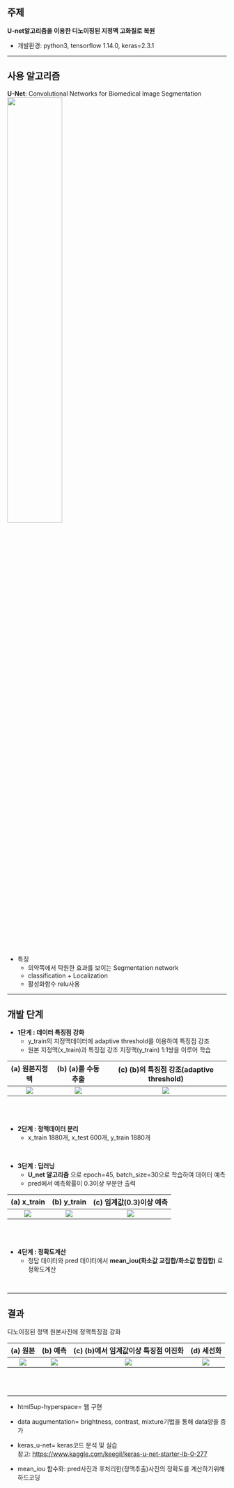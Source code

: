 ## 주제  
__U-net알고리즘을 이용한 디노이징된 지정맥 고화질로 복원__  
- 개발환경: python3, tensorflow 1.14.0, keras=2.3.1

------------------------------------

## 사용 알고리즘  

__U-Net__: Convolutional Networks for Biomedical Image Segmentation  
<img src="https://user-images.githubusercontent.com/57060127/89655110-90c2bf00-d904-11ea-9250-1dae9deea8cb.JPG" width="50%">  
* 특징  
  - 의약쪽에서 탁원한 효과를 보이는 Segmentation network  
  - classification + Localization  
  - 활성화함수 relu사용  
  
---------------------------------------------------------------------


## 개발 단계
- __1단계 : 데이터 특징점 강화__  
   - y_train의 지정맥데이터에 adaptive threshold를 이용하여 특징점 강조  
   - 원본 지정맥(x_train)과 특징점 강조 지정맥(y_train) 1:1쌍을 이루어 학습    
   
   
(a) __원본지정맥__ |  (b) __(a)를 수동추출__ | (c) __(b)의 특징점 강조(adaptive threshold)__ |
:------------------------------------:|:-------------------------:|:--------------------------:|
![](https://user-images.githubusercontent.com/57060127/86255296-e8795680-bbf1-11ea-95c9-d8af8b8534f1.jpg)  |  ![](https://user-images.githubusercontent.com/57060127/86255546-32fad300-bbf2-11ea-8f59-d7019f45d9df.jpeg)  | ![](https://user-images.githubusercontent.com/57060127/93278404-85b25700-f7ff-11ea-9f2c-e74d3903e80b.JPG)  
<br>
<br>


- __2단계 : 정맥데이터 분리__  
   - x_train 1880개, x_test 600개, y_train 1880개  
<br>

- __3단계 : 딥러닝__
   - __U_net 알고리즘__ 으로 epoch=45, batch_size=30으로 학습하여 데이터 예측  
   - pred에서 예측확률이 0.3이상 부분만 출력  
   
(a) __x_train__ |  (b) __y_train__ | (c) __임계값(0.3)이상 예측__ |
:------------------------------------:|:-------------------------:|:--------------------------:|
![](https://user-images.githubusercontent.com/57060127/89191583-192c2180-d5de-11ea-8597-22f691eed448.JPG)  |  ![](https://user-images.githubusercontent.com/57060127/89191580-18938b00-d5de-11ea-905a-afdc52f102bb.JPG)  |  ![](https://user-images.githubusercontent.com/57060127/89191572-16313100-d5de-11ea-8b43-ba7522f5e475.JPG)  
<br>
<br>

- __4단계 : 정확도계산__  
   - 정답 데이터와 pred 데이터에서 __mean_iou(화소값 교집합/화소값 합집합)__ 로 정확도계산  
<br>

---------------------------------------------------------------------------------


## 결과  
디노이징된 정맥 원본사진에 정맥특징점 강화  
 
(a) __원본__ |  (b) __예측__ | (c) __(b)에서 임계값이상 특징점 이진화__ |  (d) __세선화__
:------------------------------------:|:-------------------------:|:--------------------------:|:----------------------------:
![](https://user-images.githubusercontent.com/57060127/86254185-6fc5ca80-bbf0-11ea-95c0-b5e69eb57521.jpg)  |  ![](https://user-images.githubusercontent.com/57060127/86254553-efec3000-bbf0-11ea-9bd4-e90a98270d6f.jpg)  |  ![](https://user-images.githubusercontent.com/57060127/86254701-2629af80-bbf1-11ea-8fb1-bbc4c9ad926d.jpg)  |  ![](https://user-images.githubusercontent.com/57060127/86254716-2e81ea80-bbf1-11ea-82ee-72c7d823c870.jpg)
<br>
<br>

----------------

- html5up-hyperspace= 웹 구현  
- data augumentation= brightness, contrast, mixture기법을 통해 data양을 증가  
- keras_u-net= keras코드 분석 및 실습  
참고: https://www.kaggle.com/keegil/keras-u-net-starter-lb-0-277  

- mean_iou 함수화: pred사진과 후처리한(정맥추출)사진의 정확도를 계산하기위해 하드코딩  
